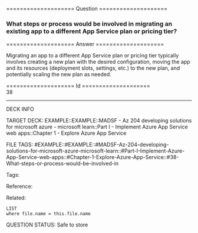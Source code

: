 ==================== Question ====================  

### What steps or process would be involved in migrating an existing app to a different App Service plan or pricing tier?  

==================== Answer ====================  

Migrating an app to a different App Service plan or pricing tier typically involves creating a new plan with the desired configuration, moving the app and its resources (deployment slots, settings, etc.) to the new plan, and potentially scaling the new plan as needed.

==================== Id ====================  
38

---

DECK INFO

TARGET DECK: EXAMPLE::EXAMPLE::MADSF - Az 204 developing solutions for microsoft azure - microsoft learn::Part I - Implement Azure App Service web apps::Chapter 1 - Explore Azure App Service

FILE TAGS: #EXAMPLE::#EXAMPLE::#MADSF-Az-204-developing-solutions-for-microsoft-azure-microsoft-learn::#Part-I-Implement-Azure-App-Service-web-apps::#Chapter-1-Explore-Azure-App-Service::#38-What-steps-or-process-would-be-involved-in

Tags:

Reference:

Related:

```dataview
LIST
where file.name = this.file.name
```
QUESTION STATUS: Safe to store
